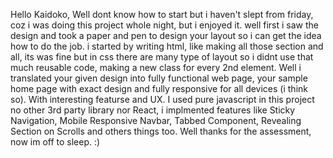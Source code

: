 Hello Kaidoko,
Well dont know how to start but i haven't slept from friday, coz i was doing this project whole night, but i enjoyed it.
well first i saw the design and took a paper and pen to design your layout so i can get the idea how to do the job.
i started by writing html, like making all those section and all, its was fine but in css there are many type of layout so i didnt use that much reusable code, making a new class for every 2nd element. Well i translated your given design into fully functional web page, your sample home page with exact design and fully responsive for all devices (i think so). With interesting featurse and UX. I used pure javascript in this project no other 3rd party library nor React, i implmented features like Sticky Navigation, Mobile Responsive Navbar, Tabbed Component, Revealing Section on Scrolls and others things too.
Well thanks for the assessment, now im off to sleep. :)
